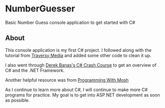 # NumberGuesser

Basic Number Guess console application to get started with C#

## About

This console application is my first C# project.  I followed along with the tutorial from [Traversy Media](https://www.youtube.com/watch?v=GcFJjpMFJvI)
and added some other code to clean it up.

I also went through [Derek Banas's C# Crash Course](https://www.youtube.com/watch?v=lisiwUZJXqQ) to get an overview of C#
and the .NET Framework.

Another helpful resource was from [Programming With Mosh](https://www.youtube.com/watch?v=gfkTfcpWqAY)

As I continue to learn more about C#, I will continue to make more C# programs for practice.  My goal is to get into
ASP.NET development as soon as possible.
